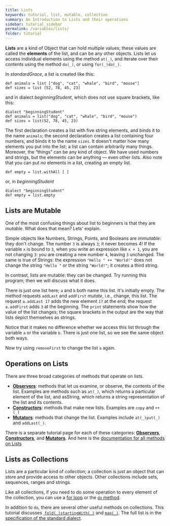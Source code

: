 ```yaml
---
title: Lists
keywords: tutorial, list, mutable, collection
summary: An Introduction to Lists and their operations
sidebar: tutorial_sidebar
permalink: /variables/lists/
folder: tutorial
---
```

**Lists** are a kind of Object that can hold multiple values; these values
are called the **elements** of
the list, and can be any other objects.
Lists let us access individual elements using the method `at(_)`, and 
iterate over their contents using the method `do(_)`, or using `for(_)do(_)`. 

In _standardGrace_, a list is created like this:

```
def animals = list ["dog", "cat", "whale", "bird", "mouse"]
def sizes = list [52, 78, 45, 23]
```
and in dialect _beginningStudent_, which does not use square brackets, like this:

```
dialect "beginningStudent"
def animals = list("dog", "cat", "whale", "bird", "mouse")
def sizes = list(52, 78, 45, 23)
```

The first declaration creates a list with five string elements, and binds
it to the name `animals`; the second declaration creates a list containing
four numbers, and binds it to the name `sizes`.
It doesn't matter how many elements you put into the list; a list can contain
arbitrarily many things. Moreover, the “things” can be any kind of object.
We have used numbers 
and strings, but the elements can be anything — even other lists.
Also note that you can put _no_ elements in a list, creating an empty list.

```
def empty = list.withAll [ ]
```

or, in _beginningStudent_

```
dialect "beginningStudent"
def empty = list.empty
```

## Lists are Mutable

One of the most confusing things about list to beginners is that they are _mutable_.
What does that mean?  Lets' explain.

Simple objects like Numbers, Strings, Points, and Booleans are _immutable_: 
they don't change.  The number `3` is always `3`; it never becomes 4!  If the
variable `x` is bound to `3`, when you write an expression like `x + 1`, you are
not changing `3`: you are creating a new number `4`, leaving `3` unchanged.
The same is true of Strings:  the expression `"Hello " ++ "World!"` does not
change the string `"Hello "` or the string `"World!"`; it creates a third string.

In contrast, lists are mutable: they can be changed.  Try running this program;
then we will discuss what it does. 

<object id="example-1" data="{{site.editor}}?lists-mutable" width="100%" height="550px"> </object>

There is just one list here; `a` and `b` both name this list.
It's initially empty.
The method requests `addLast` and `addFirst` _mutate_, i.e., change, this list.
The request `a.addLast 17` adds the new element `17` at the end;
the request `a.addFirst` adds `3` at the beginning.
The `print` statements show how the value of the list changes; 
the square brackets in the output are the way that lists depict themselves as 
strings.

Notice that it makes no difference whether we access this list through the variable `a` 
or the variable `b`.
There is just one list, so we see the same object both ways.

Now try using `removeFirst` to change the list `a` again.


## Operations on Lists

There are three broad categories of methods that operate on lists.
 * [**Observers**]({{site.baseurl}}/variables/list-observers): methods that let us examine, or observe, the contents of the list.
   Examples are methods such as `at(_)`, which returns a particular element of the list,
   and asString, which returns a string representation of the list and its contents.
 * [**Constructors**]({{site.baseurl}}/variables/list-constructors): methods that make new lists.  Examples are `copy` and `++(_)`
 * [**Mutators**]({{site.baseurl}}/variables/list-mutators): methods that change the list.  Examples include `at(_)put(_)` and `addLast(_)`.
 
There is a separate tutorial page for each of these categories: [**Observers**]({{site.baseurl}}/variables/list-observers),  [**Constructors**]({{site.baseurl}}/variables/list-constructors), and [**Mutators**]({{site.baseurl}}/variables/list-mutators).  And here is the [documentation for all methods on Lists]({{site.baseurl}}/dialects/standard/#list)

## Lists as Collections

Lists are a particular kind of _collection_; a collection is just an object that
can store and provide access to other objects.  Other collections include 
sets, sequences, ranges and strings.

Like all collections, if you need to do some operation 
to every element of the collection, you can use a [for loop]({{site.baseurl}}/control/for)
or the [`do` method]({{site.baseurl}}/variables/do).

In addition to `do`, there are several other useful methods on collections.
This tutorial discusses [ `fold(_)startingWith(_)`]({{site.baseurl}}/variables/fold)
and [`map(_)`]({{site.baseurl}}/variables/map).  The full list is in the
[specification of the standard dialect]({{site.baseurl}}/dialects/standard/#common-abstractions).
